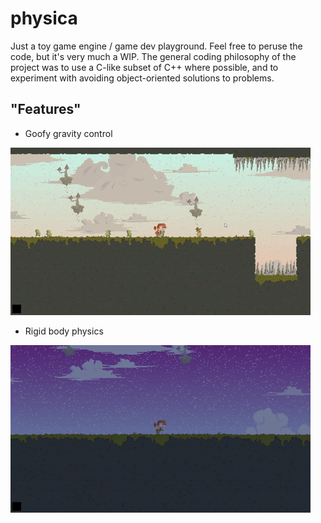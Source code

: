 # physica

Just a toy game engine / game dev playground. Feel free to peruse the code,
but it's very much a WIP. The general coding philosophy of the project was to
use a C-like subset of C++ where possible, and to experiment with avoiding
object-oriented solutions to problems.

## "Features"

- Goofy gravity control

![gravity video](https://raw.githubusercontent.com/SquareWave/physica/master/demo/gravity.gif)

- Rigid body physics

![physics video](https://raw.githubusercontent.com/SquareWave/physica/master/demo/physics.gif)
